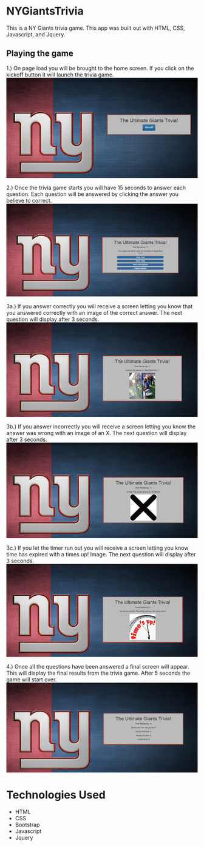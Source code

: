# NYGiantsTrivia
This is a NY Giants trivia game. This app was built out with HTML, CSS, Javascript, and Jquery.

## Playing the game

1.) On page load you will be brought to the home screen. If you click on the kickoff button it will launch the trivia game.
![Trivia Home Screen](assets/images/homescreen.png)

2.) Once the trivia game starts you will have 15 seconds to answer each question. Each question will be answered by clicking the answer you believe to correct.
![Trivia Question Screen](assets/images/questionscreen.png)

3a.) If you answer correctly you will receive a screen letting you know that you answered correctly with an image of the correct answer. The next question will display after 3 seconds.
![Trivia Correct Screen](assets/images/correct_screen.png)

3b.) If you answer incorrectly you will receive a screen letting you know the answer was wrong with an image of an X. The next question will display after 3 seconds.
![Trivia Wrong Screen](assets/images/wrong_screen.png)

3c.) If you let the timer run out you will receive a screen letting you know time has expired with a times up! Image. The next question will display after 3 seconds.
![Trivia Expired Screen](assets/images/expired_screen.png)

4.) Once all the questions have been answered a final screen will appear. This will display the final results from the trivia game. After 5 seconds the game will start over.
![Trivia Final Screen](assets/images/final_screen.png)

# Technologies Used
* HTML
* CSS
* Bootstrap
* Javascript
* Jquery
